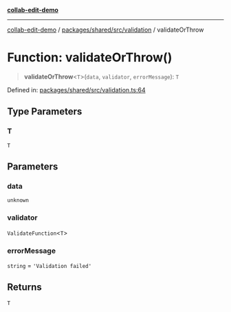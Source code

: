 [**collab-edit-demo**](../../../../../README.md)

***

[collab-edit-demo](../../../../../README.md) / [packages/shared/src/validation](../README.md) / validateOrThrow

# Function: validateOrThrow()

> **validateOrThrow**\<`T`\>(`data`, `validator`, `errorMessage`): `T`

Defined in: [packages/shared/src/validation.ts:64](https://github.com/austyle-io/pub-sub-demo/blob/facd25f09850fc4e78e94ce267c52e173d869933/packages/shared/src/validation.ts#L64)

## Type Parameters

### T

`T`

## Parameters

### data

`unknown`

### validator

`ValidateFunction`\<`T`\>

### errorMessage

`string` = `'Validation failed'`

## Returns

`T`
